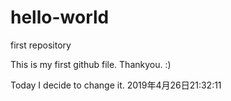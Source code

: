 # hello-world
first repository

This is my first github file. Thankyou. :)

Today I decide to change it. 2019年4月26日21:32:11